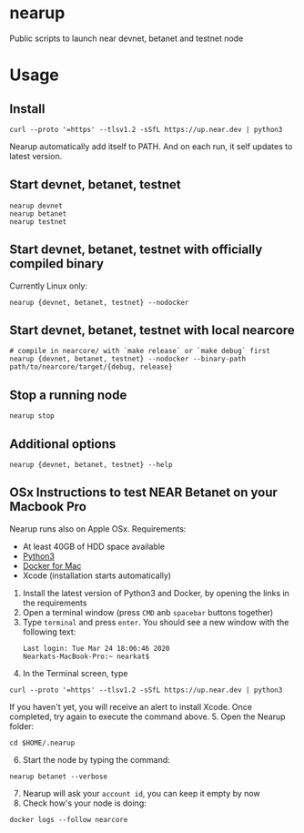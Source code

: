 # nearup
Public scripts to launch near devnet, betanet and testnet node

# Usage
## Install
```
curl --proto '=https' --tlsv1.2 -sSfL https://up.near.dev | python3
```
Nearup automatically add itself to PATH. And on each run, it self updates to latest version.

## Start devnet, betanet, testnet
```
nearup devnet
nearup betanet
nearup testnet
```

## Start devnet, betanet, testnet with officially compiled binary
Currently Linux only:
```
nearup {devnet, betanet, testnet} --nodocker
```

## Start devnet, betanet, testnet with local nearcore
```
# compile in nearcore/ with `make release` or `make debug` first
nearup {devnet, betanet, testnet} --nodocker --binary-path path/to/nearcore/target/{debug, release}
```

## Stop a running node
```
nearup stop
```

## Additional options
```
nearup {devnet, betanet, testnet} --help
```

## OSx Instructions to test NEAR Betanet on your Macbook Pro
Nearup runs also on Apple OSx. Requirements:
- At least 40GB of HDD space available
- [Python3](https://www.python.org/downloads/)
- [Docker for Mac](https://hub.docker.com/editions/community/docker-ce-desktop-mac/)
- Xcode (installation starts automatically)

1. Install the latest version of Python3 and Docker, by opening the links in the requirements
2. Open a terminal window (press `CMD` anb `spacebar` buttons together)
3. Type `terminal` and press `enter`. You should see a new window with the following text:
	```
	Last login: Tue Mar 24 18:06:46 2020
	Nearkats-MacBook-Pro:~ nearkat$ 
	```
4. In the Terminal screen, type
```
curl --proto '=https' --tlsv1.2 -sSfL https://up.near.dev | python3
```
If you haven't yet, you will receive an alert to install Xcode. Once completed, try again to execute the command above.
5. Open the Nearup folder:
```
cd $HOME/.nearup
```
6. Start the node by typing the command:
```
nearup betanet --verbose
```
7. Nearup will ask your `account id`, you can keep it empty by now
8. Check how's your node is doing:
```
docker logs --follow nearcore
```


